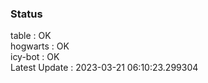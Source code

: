 ### Status


table : OK  
hogwarts : OK  
icy-bot : OK  
Latest Update : 2023-03-21 06:10:23.299304
